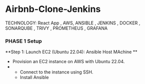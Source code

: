 # Airbnb-Clone-Jenkins
TECHNOLOGY: React App , AWS, ANSIBLE , JENKINS , DOCKER , SONARQUBE , TRIVY , PROMETHEUS , GRAFANA 


### **PHASE 1  Setup**

**Step 1: Launch EC2 (Ubuntu 22.04): Ansible Host MAchine **

-  Provision an EC2 instance on AWS with Ubuntu 22.04.
-  -  Connect to the instance using SSH.
   -  Install Ansible 
